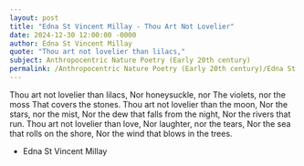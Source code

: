 ```yaml
---
layout: post
title: "Edna St Vincent Millay - Thou Art Not Lovelier"
date: 2024-12-30 12:00:00 -0000
author: Edna St Vincent Millay
quote: "Thou art not lovelier than lilacs,"
subject: Anthropocentric Nature Poetry (Early 20th century)
permalink: /Anthropocentric Nature Poetry (Early 20th century)/Edna St Vincent Millay/Edna St Vincent Millay - Thou Art Not Lovelier
---
```


Thou art not lovelier than lilacs,
Nor honeysuckle, nor
The violets, nor the moss
That covers the stones.
Thou art not lovelier than the moon,
Nor the stars, nor the mist,
Nor the dew that falls from the night,
Nor the rivers that run.
Thou art not lovelier than love,
Nor laughter, nor the tears,
Nor the sea that rolls on the shore,
Nor the wind that blows in the trees.

- Edna St Vincent Millay
